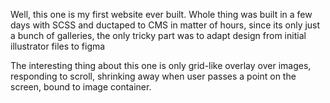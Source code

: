Well, this one is my first website ever built. Whole thing was built in a few days with SCSS and ductaped to CMS in matter of hours, since its only just a bunch of galleries, the only tricky part was to adapt design from initial illustrator files to figma

The interesting thing about this one is only grid-like overlay over images, responding to scroll, shrinking away when user passes a point on the screen, bound to image container.
